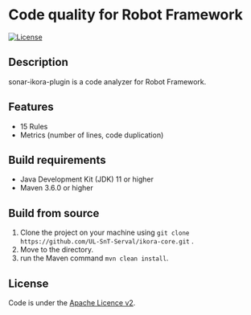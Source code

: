 # Code quality for Robot Framework

[![License](https://img.shields.io/badge/License-Apache%202.0-blue.svg)](https://opensource.org/licenses/Apache-2.0)

## Description

sonar-ikora-plugin is a code analyzer for Robot Framework.

## Features

* 15 Rules
* Metrics (number of lines, code duplication)

## Build requirements

* Java Development Kit (JDK) 11 or higher
* Maven 3.6.0 or higher

## Build from source

1. Clone the project on your machine using ```git clone https://github.com/UL-SnT-Serval/ikora-core.git``` .
2. Move to the directory.
3. run the Maven command ```mvn clean install```.

License
-------
Code is under the [Apache Licence v2](https://www.apache.org/licenses/LICENSE-2.0.txt).